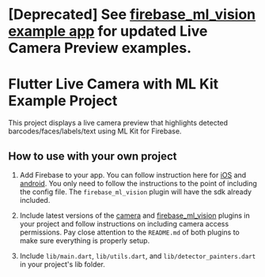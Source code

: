# [Deprecated] See [firebase_ml_vision example app](https://github.com/FirebaseExtended/flutterfire/tree/master/packages/firebase_ml_vision/example) for updated Live Camera Preview examples.

# Flutter Live Camera with ML Kit Example Project

This project displays a live camera preview that highlights detected barcodes/faces/labels/text
using ML Kit for Firebase.

## How to use with your own project ##

1. Add Firebase to your app. You can follow instruction here for
[iOS](https://firebase.google.com/docs/ios/setup) and
[android](https://firebase.google.com/docs/android/setup). You only need to follow the instructions
to the point of including the config file. The `firebase_ml_vision` plugin will have the sdk already
included.

3. Include latest versions of the [camera](https://pub.dartlang.org/packages/camera) and
[firebase_ml_vision](https://pub.dartlang.org/packages/firebase_ml_vision) plugins in your project
and follow instructions on including camera access permissions. Pay close attention to the
`README.md` of both plugins to make sure everything is properly setup.

3. Include `lib/main.dart`, `lib/utils.dart`, and `lib/detector_painters.dart` in your project's lib folder.
